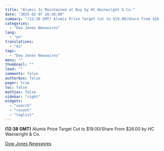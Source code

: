 ```yaml
---
title: "Alumis Is Maintained at Buy by HC Wainwright & Co."
date: "2025-02-07 20:38:00"
summary: "(12:38 GMT) Alumis Price Target Cut to $19.00/Share From $26.00 by HC Wainwright &amp; Co."
categories:
  - "Dow Jones Newswires"
lang:
  - "en"
translations:
  - "en"
tags:
  - "Dow Jones Newswires"
menu: ""
thumbnail: ""
lead: ""
comments: false
authorbox: false
pager: true
toc: false
mathjax: false
sidebar: "right"
widgets:
  - "search"
  - "recent"
  - "taglist"
---
```


**(12:38 GMT)** Alumis Price Target Cut to $19.00/Share From $26.00 by HC Wainwright & Co.

[Dow Jones Newswires](https://www.tradingview.com/news/DJN_DN20250207005555:0/)
